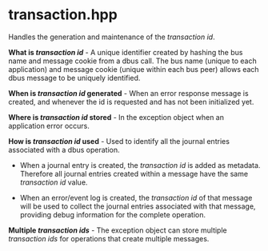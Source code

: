 # transaction.hpp

Handles the generation and maintenance of the _transaction id_.

**What is _transaction id_** - A unique identifier created by hashing the bus
name and message cookie from a dbus call. The bus name (unique to each
application) and message cookie (unique within each bus peer) allows each dbus
message to be uniquely identified.

**When is _transaction id_ generated** - When an error response message is
created, and whenever the id is requested and has not been initialized yet.

**Where is _transaction id_ stored** - In the exception object when an
application error occurs.

**How is _transaction id_ used** - Used to identify all the journal entries
associated with a dbus operation.

- When a journal entry is created, the _transaction id_ is added as metadata.
  Therefore all journal entries created within a message have the same
  _transaction id_ value.

- When an error/event log is created, the _transaction id_ of that message will
  be used to collect the journal entries associated with that message, providing
  debug information for the complete operation.

**Multiple _transaction ids_** - The exception object can store multiple
_transaction ids_ for operations that create multiple messages.
